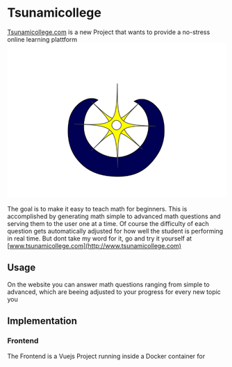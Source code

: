 # Tsunamicollege
[Tsunamicollege.com](http://www.tsunamicollege.com) is a new Project that wants to provide a no-stress online learning plattform
![Alt text](frontend/src/assets/logo.png)


The goal is to make it easy to teach math for beginners. This is accomplished by generating math simple to advanced math questions and serving them to the user one at a time. Of course the difficulty of each question gets automatically adjusted for how well the student is performing in real time. But dont take my word for it, go and try it yourself at [www.tsunamicollege.com](http://www.tsunamicollege.com)
## Usage


On the website you can answer math questions ranging from simple to advanced, which are beeing adjusted to your progress for every new topic you

## Implementation

### Frontend


The Frontend is a Vuejs Project running inside a Docker container for
